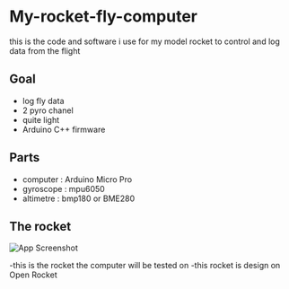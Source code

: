 # My-rocket-fly-computer
this is the code and software i use for my model rocket to control and log data from the flight 

## Goal

- log fly data
- 2 pyro chanel
- quite light
- Arduino C++ firmware

## Parts
- computer : Arduino Micro Pro
- gyroscope : mpu6050
- altimetre : bmp180 or BME280

## The rocket

![App Screenshot](https://cdn.discordapp.com/attachments/936282025588064273/1051940479257804910/Capture_decran_2022-12-12_201503.png)

-this is the rocket the computer will be tested on 
-this rocket is design on Open Rocket


